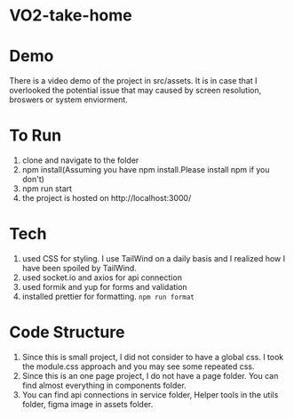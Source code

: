# VO2-take-home

# Demo
There is a video demo of the project in src/assets. It is in case that I overlooked the potential issue that may caused by screen resolution, broswers or system enviorment.


# To Run
1. clone and navigate to the folder
2. npm install(Assuming you have npm install.Please install npm if you don't)
3. npm run start
4. the project is hosted on http://localhost:3000/

# Tech
1. used CSS for styling. I use TailWind on a daily basis and I realized how I have been spoiled by TailWind.
2. used socket.io and axios for api connection
3. used formik and yup for forms and validation
4. installed prettier for formatting. `npm run format` 


# Code Structure
1.  Since this is small project, I did not consider to have a global css. I took the module.css approach and you may see some repeated css.
2.  Since this is an one page project, I do not have a page folder. You can find almost everything in components folder.
3.  You can find api connections in service folder, Helper tools in the utils folder, figma image in assets folder.